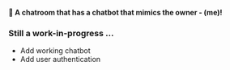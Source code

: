 **💬 A chatroom that has a chatbot that mimics the owner - (me)!**

### Still a work-in-progress ...
- Add working chatbot
- Add user authentication
